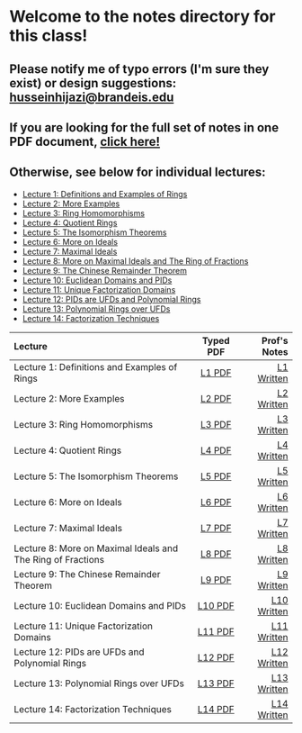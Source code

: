# Welcome to the notes directory for this class! 
## Please notify me of typo errors (I'm sure they exist) or design suggestions: <husseinhijazi@brandeis.edu>

## If you are looking for the full set of notes in one PDF document, [click here!](https://hushus46.github.io/28B-Notes/Main.pdf)

## Otherwise, see below for individual lectures:

* [Lecture 1: Definitions and Examples of Rings](https://hushus46.github.io/28B-Notes/L1/L1.pdf)
* [Lecture 2: More Examples](https://hushus46.github.io/28B-Notes/L2/L2.pdf)
* [Lecture 3: Ring Homomorphisms](https://hushus46.github.io/28B-Notes/L3/L3.pdf)
* [Lecture 4: Quotient Rings](https://hushus46.github.io/28B-Notes/L4/L4.pdf)
* [Lecture 5: The Isomorphism Theorems](https://hushus46.github.io/28B-Notes/L5/L5.pdf)
* [Lecture 6: More on Ideals](https://hushus46.github.io/28B-Notes/L6/L6.pdf)
* [Lecture 7: Maximal Ideals](https://hushus46.github.io/28B-Notes/L7/L7.pdf)
* [Lecture 8: More on Maximal Ideals and The Ring of Fractions](https://hushus46.github.io/28B-Notes/L8/L8.pdf)
* [Lecture 9: The Chinese Remainder Theorem](https://hushus46.github.io/28B-Notes/L9/L9.pdf)
* [Lecture 10: Euclidean Domains and PIDs](https://hushus46.github.io/28B-Notes/L10/L10.pdf)
* [Lecture 11: Unique Factorization Domains](https://hushus46.github.io/28B-Notes/L11/L11.pdf)
* [Lecture 12: PIDs are UFDs and Polynomial Rings](https://hushus46.github.io/28B-Notes/L12/L12.pdf)
* [Lecture 13: Polynomial Rings over UFDs](https://hushus46.github.io/28B-Notes/L13/L13.pdf)
* [Lecture 14: Factorization Techniques](https://hushus46.github.io/28B-Notes/L14/L14.pdf)


| Lecture      | Typed PDF | Prof's Notes     |
| :---        |    :----:   |          ---: |
| Lecture 1: Definitions and Examples of Rings    | [L1 PDF](https://hushus46.github.io/28B-Notes/L1/L1.pdf)       | [L1 Written](https://hushus46.github.io/28B-Notes/L1/Lecture%201%20Written.pdf)   |
| Lecture 2: More Examples   | [L2 PDF](https://hushus46.github.io/28B-Notes/L2/L2.pdf)        | [L2 Written](https://hushus46.github.io/28B-Notes/L2/Lecture%202%20Written.pdf)      |
| Lecture 3: Ring Homomorphisms   | [L3 PDF](https://hushus46.github.io/28B-Notes/L3/L3.pdf)        | [L3 Written](https://hushus46.github.io/28B-Notes/L3/Lecture%203%20Written.pdf)      |
| Lecture 4: Quotient Rings  | [L4 PDF](https://hushus46.github.io/28B-Notes/L4/L4.pdf)         | [L4 Written](https://hushus46.github.io/28B-Notes/L4/Lecture%204%20Written.pdf)     |
| Lecture 5: The Isomorphism Theorems   | [L5 PDF](https://hushus46.github.io/28B-Notes/L5/L5.pdf)         | [L5 Written](https://hushus46.github.io/28B-Notes/L5/Lecture%205%20Written.pdf)      |
| Lecture 6: More on Ideals  | [L6 PDF](https://hushus46.github.io/28B-Notes/L6/L6.pdf)        |    [L6 Written](https://hushus46.github.io/28B-Notes/L6/Lecture%206%20Written.pdf)    |
| Lecture 7: Maximal Ideals  | [L7 PDF](https://hushus46.github.io/28B-Notes/L7/L7.pdf)         |    [L7 Written](https://hushus46.github.io/28B-Notes/L7/Lecture%207%20Written.pdf)    |
| Lecture 8: More on Maximal Ideals and The Ring of Fractions  | [L8 PDF](https://hushus46.github.io/28B-Notes/L8/L8.pdf)        | [L8 Written](https://hushus46.github.io/28B-Notes/L8/Lecture%208%20Written.pdf)        |
| Lecture 9: The Chinese Remainder Theorem   | [L9 PDF](https://hushus46.github.io/28B-Notes/L9/L9.pdf)         | [L9 Written](https://hushus46.github.io/28B-Notes/L9/Lecture%209%20Written.pdf)        |
| Lecture 10: Euclidean Domains and PIDs   | [L10 PDF](https://hushus46.github.io/28B-Notes/L10/L10.pdf)         | [L10 Written](https://hushus46.github.io/28B-Notes/L10/Lecture%2010%20Written.pdf)         |
| Lecture 11: Unique Factorization Domains  | [L11 PDF](https://hushus46.github.io/28B-Notes/L11/L11.pdf)        | [L11 Written](https://hushus46.github.io/28B-Notes/L11/Lecture%2011%20Written.pdf)        |
| Lecture 12: PIDs are UFDs and Polynomial Rings   | [L12 PDF](https://hushus46.github.io/28B-Notes/L12/L12.pdf)         | [L12 Written](https://hushus46.github.io/28B-Notes/L12/Lecture%2012%20Written.pdf)     |
| Lecture 13: Polynomial Rings over UFDs   | [L13 PDF](https://hushus46.github.io/28B-Notes/L13/L13.pdf)        | [L13 Written](https://hushus46.github.io/28B-Notes/L13/Lecture%2013%20Written.pdf)     |
| Lecture 14: Factorization Techniques   | [L14 PDF](https://hushus46.github.io/28B-Notes/L14/L14.pdf)        | [L14 Written](https://hushus46.github.io/28B-Notes/L14/Lecture%2014%20Written.pdf)     |
